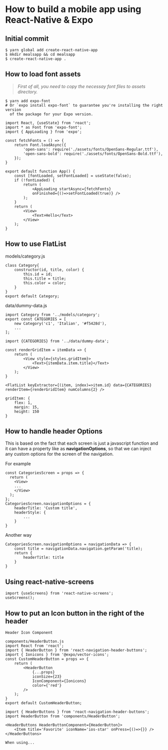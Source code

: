 # How to build a mobile app using React-Native & Expo

## Initial commit
```
$ yarn global add create-react-native-app
$ mkdir mealsapp && cd mealsapp
$ create-react-native-app .
```

## How to load font assets
> *First of all, you need to copy the necessay font files to assets directory.*
```
$ yarn add expo-font
# Or `expo install expo-font` to guarantee you're installing the right version  
  of the package for your Expo version.
```
```
import React, {useState} from 'react';
import * as Font from 'expo-font';
import { AppLoading } from 'expo';

const fetchFonts = () => {
	return Font.loadAsync({
		'open-sans': require('./assets/fonts/OpenSans-Regular.ttf'),
		'open-sans-bold': require('./assets/fonts/OpenSans-Bold.ttf'),
	});
}

export default function App() {
	const [fontLoaded, setFontLoaded] = useState(false);
	if (!fontLoaded) {
		return (
			<AppLoading startAsync={fetchFonts} 
			onFinished={()=>setFontLoaded(true)} />
		);
	}
	return (
		<View>
			<Text>Hello</Text>
		</View>
	);
}

```

## How to use FlatList
models/category.js
```
class Category{
	constructor(id, title, color) {
		this.id = id;
		this.title = title;
		this.color = color;
	}
}
export default Category;
```

data/dummy-data.js  
```
import Category from '../models/category';
export const CATEGORIES = [
	new Category('c1', 'Italian', '#f5428d'),
	...
];
```

```
import {CATEGORIES} from '../data/dummy-data';

const renderGridItem = itemData => {
	return (
		<View style={styles.gridItem}>
			<Text>{itemData.item.title}</Text>
		</View>
	);
}

<FlatList keyExtractor={(item, index)=>item.id} data={CATEGORIES} renderItem={renderGridItem} numColumns{2} />

gridItem: {
	flex: 1,
	margin: 15,
	height: 150
}
```

## How to handle header Options
This is based on the fact that each screen is just a javascript function and   
it can have a property like as **navigationOptions**, so that we can inject   
any custom options for the screen of the navigation.

For example
```
const CategoriesScreen = props => {
  return (
	<View>
	...
	</View>
  );
};
CategoriesScreen.navigationOptions = {
	headerTitle: 'Custom title',
	headerStyle: {
		...
	}
}
```
Another way
```
CategoriesScreen.navigationOptions = navigationData => {
	const title = navigationData.navigation.getParam('title);
	return {
		headerTitle: title
	}
}
```

## Using react-native-screens
```
import {useScreens} from 'react-native-screens';
useScreens();
```

## How to put an Icon button in the right of the header
```
Header Icon Component

components/HeaderButton.js
import React from 'react';
import { HeaderButton } from 'react-navigation-header-buttons';
import { Ionicons } from '@expo/vector-icons';
const CustomHeaderButton = props => {
	return (
		<HeaderButton
			{...props}
			iconSize={23}
			IconComponent={Ionicons}
			color={'red'}
		/>
	);
}
export default CustomHeaderButton;

import { HeaderButtons } from 'react-navigation-header-buttons';
import HeaderButton from 'components/HeaderButton';

<HeaderButtons HeaderButtonComponent={HeaderButton}>
	<Item title='Favorite' iconName='ios-star' onPress={()=>{}} />
</HeaderButtons>

When using...


```
